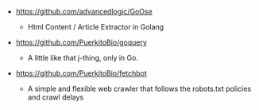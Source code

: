 - https://github.com/advancedlogic/GoOse
  - Html Content / Article Extractor in Golang
  
- https://github.com/PuerkitoBio/goquery
  - A little like that j-thing, only in Go.
  
- https://github.com/PuerkitoBio/fetchbot
  - A simple and flexible web crawler that follows the robots.txt policies and crawl delays 
